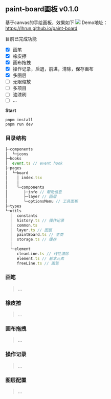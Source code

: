 ## paint-board画板 v0.1.0
基于canvas的手绘画板，效果如下
![](https://s1.ax1x.com/2022/09/18/xpLdFe.png)
Demo地址：https://lhrun.github.io/paint-board

目前已完成功能
- [x] 画笔
- [x] 橡皮擦
- [x] 画布拖拽
- [x] 操作记录，后退，前进，清除，保存画布
- [x] 多图层
- [ ] 无限缩放
- [ ] 多项目
- [ ] 油漆刷
- [ ] ...

**Start**
```
pnpm install
pnpm run dev
```

### 目录结构

```js
├─components        
│  └─icons
├─hooks
│  event.ts // event hook
├─pages
│  └─board
│    │ index.tsx
│    │
│    └─components
│       ├─info // 帮助信息
│       ├─layer // 图层
│       └─optionsMenu // 工具面板
├─types
└─utils
  │  constants
  │  history.ts // 操作记录
  │  common.ts 
  │  layer.ts // 图层
  │  paintBoard.ts // 主类
  │  storage.ts // 缓存
  │
  └─element
     cleanLine.ts // 线性清除
     element.ts // 基本元素
     freeLine.ts // 画笔
```

### 画笔
> ...
### 橡皮擦
> ...
### 画布拖拽
> ...
### 操作记录
> ...
### 图层配置
> ...
